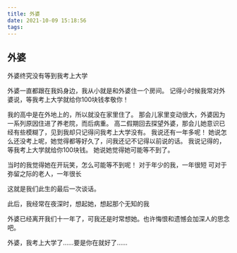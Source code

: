 ```yaml
---
title: 外婆
date: 2021-10-09 15:18:56
tags:
---
```


## 外婆

外婆终究没有等到我考上大学

外婆一直都跟在我妈身边，我从小就是和外婆住一个房间。
记得小时候我常对外婆说，等我考上大学就给你100块钱孝敬你！

我的高中是在外地上的，所以就没在家里住了。
那会儿家里变动很大，外婆因为一系列原因住进了养老院，而后病重。
高二假期回去探望外婆，那会儿她意识已经有些模糊了，见到我却只记得问我考上大学没有。
我说还有一年多呢！
她说怎么还没考上呢，她觉得都等好久了，问我还记不记得以前说的话。
我说记得的，等我考上大学就给你100块钱。
她说她觉得她可能等不到了。

当时的我觉得她在开玩笑，怎么可能等不到呢！
对于年少的我，一年很短
可对于弥留之际的老人，一年很长

这就是我们此生的最后一次谈话。

此后，我经常在夜深时，想起她，想起那个无知的我

外婆已经离开我们十一年了，可我还是时常想她。也许悔恨和遗憾会加深人的思念吧。

外婆，我考上大学了……要是你在就好了……